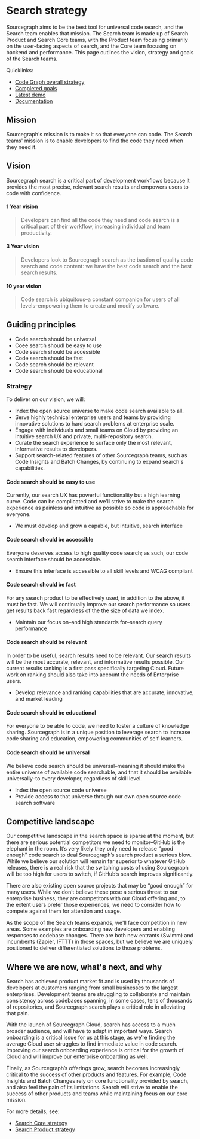 # Search strategy

Sourcegraph aims to be the best tool for universal code search, and the Search team enables that mission. The Search team is made up of Search Product and Search Core teams, with the Product team focusing primarily on the user-facing aspects of search, and the Core team focusing on backend and performance. This page outlines the vision, strategy and goals of the Search teams.

Quicklinks:

- [Code Graph overall strategy](../index.md)
- [Completed goals](../../../../engineering/code-graph/search/goals_completed.md)
- [Latest demo](https://www.youtube.com/watch?v=XLfE2YuRwvw)
- [Documentation](https://docs.sourcegraph.com/code_search/)

## Mission

Sourcegraph's mission is to make it so that everyone can code. The Search teams' mission is to enable developers to find the code they need when they need it.

## Vision

Sourcegraph search is a critical part of development workflows because it provides the most precise, relevant search results and empowers users to code with confidence.

#### 1 Year vision

> Developers can find all the code they need and code search is a critical part of their workflow, increasing individual and team productivity.

#### 3 Year vision

> Developers look to Sourcegraph search as the bastion of quality code search and code content: we have the best code search and the best search results.

#### 10 year vision

> Code search is ubiquitous–a constant companion for users of all levels–empowering them to create and modify software.

## Guiding principles

- Code search should be universal
- Coee search shoudl be easy to use
- Code search should be accessible
- Code search should be fast
- Code search should be relevant
- Code search should be educational

### Strategy

To deliver on our vision, we will:

- Index the open source universe to make code search available to all.
- Serve highly technical enterprise users and teams by providing innovative solutions to hard search problems at enterprise scale.
- Engage with individuals and small teams on Cloud by providing an intuitive search UX and private, multi-repository search.
- Curate the search experience to surface only the most relevant, informative results to developers.
- Support search-related features of other Sourcegraph teams, such as Code Insights and Batch Changes, by continuing to expand search's capabilities.

#### Code search should be easy to use

Currently, our search UX has powerful functionality but a high learning curve. Code can be complicated and we'll strive to make the search experience as painless and intuitive as possible so code is approachable for everyone.

- We must develop and grow a capable, but intuitive, search interface

#### Code search should be accessible

Everyone deserves access to high quality code search; as such, our code search interface should be accessible.

- Ensure this interface is accessible to all skill levels and WCAG compliant

#### Code search should be fast

For any search product to be effectively used, in addition to the above, it must be fast. We will continually improve our search performance so users get results back fast regardless of the the size of data we index.

- Maintain our focus on–and high standards for–search query performance

#### Code search should be relevant

In order to be useful, search results need to be relevant. Our search results will be the most accurate, relevant, and informative results possible. Our current results ranking is a first pass specifically targeting Cloud. Future work on ranking should also take into account the needs of Enterprise users.

- Develop relevance and ranking capabilities that are accurate, innovative, and market leading

#### Code search should be educational

For everyone to be able to code, we need to foster a culture of knowledge sharing. Sourcegraph is in a unique position to leverage search to increase code sharing and education, empowering communities of self-learners.

#### Code search should be universal

We believe code search should be universal–meaning it should make the entire universe of available code searchable, and that it should be available universally–to every developer, regardless of skill level.

- Index the open source code universe
- Provide access to that universe through our own open source code search software

## Competitive landscape

Our competitive landscape in the search space is sparse at the moment, but there are serious potential competitors we need to monitor–GitHub is the elephant in the room. It’s very likely they only need to release “good enough” code search to deal Sourcegraph’s search product a serious blow. While we believe our solution will remain far superior to whatever GitHub releases, there is a real risk that the switching costs of using Sourcegraph will be too high for users to switch, if GitHub’s search improves significantly.

There are also existing open source projects that may be “good enough” for many users. While we don’t believe these pose a serious threat to our enterprise business, they are competitors with our Cloud offering and, to the extent users prefer those experiences, we need to consider how to compete against them for attention and usage.

As the scope of the Search teams expands, we'll face competition in new areas. Some examples are onboarding new developers and enabling responses to codebase changes. There are both new entrants (Swimm) and incumbents (Zapier, IFTTT) in those spaces, but we believe we are uniquely positioned to deliver differentiated solutions to those problems. 

## Where we are now, what's next, and why

Search has achieved product market fit and is used by thousands of developers at customers ranging from small businesses to the largest enterprises. Development teams are struggling to collaborate and maintain consistency across codebases spanning, in some cases, tens of thousands of repositories, and Sourcegraph search plays a critical role in alleviating that pain.

With the launch of Sourcegraph Cloud, search has access to a much broader audience, and will have to adapt in important ways. Search onboarding is a critical issue for us at this stage, as we’re finding the average Cloud user struggles to find immediate value in code search. Improving our search onboarding experience is critical for the growth of Cloud and will improve our enterprise onboarding as well.

Finally, as Sourcegraph’s offerings grow, search becomes increasingly critical to the success of other products and features. For example, Code Insights and Batch Changes rely on core functionality provided by search, and also feel the pain of its limitations. Search will strive to enable the success of other products and teams while maintaining focus on our core mission.

For more details, see:

- [Search Core strategy](./core.md)
- [Search Product strategy](./product.md)
